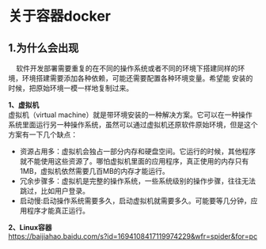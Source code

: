 # 关于容器docker #

## 1.为什么会出现 ##
&nbsp;&nbsp;&nbsp;&nbsp;软件开发部署需要重复的在不同的操作系统或者不同的环境下搭建同样的环境，环境搭建需要添加各种依赖，可能还需要配置各种环境变量。希望能 安装的时候，把原始环境一模一样地复制过来。<br>

**1、虚拟机**<br>
虚拟机（virtual machine）就是带环境安装的一种解决方案。它可以在一种操作系统里面运行另一种操作系统，虽然可以通过虚拟机还原软件原始环境，但是这个方案有一下几个缺点：<br>

- 资源占用多：虚拟机会独占一部分内存和硬盘空间。它运行的时候，其他程序就不能使用这些资源了。哪怕虚拟机里面的应用程序，真正使用的内存只有1MB，虚拟机依然需要几百MB的内存才能运行。
- 冗余步骤多：虚拟机是完整的操作系统，一些系统级别的操作步骤，往往无法跳过，比如用户登录。
- 启动慢:启动操作系统需要多久，启动虚拟机就需要多久。可能要等几分钟，应用程序才能真正运行。

**2、Linux容器**<br>
https://baijiahao.baidu.com/s?id=1694108417119974229&wfr=spider&for=pc